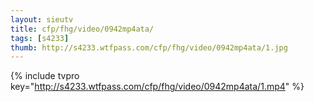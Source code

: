 ```yaml
--- 
layout: sieutv
title: cfp/fhg/video/0942mp4ata/
tags: [s4233]
thumb: http://s4233.wtfpass.com/cfp/fhg/video/0942mp4ata/1.jpg
---
```

{% include tvpro key="http://s4233.wtfpass.com/cfp/fhg/video/0942mp4ata/1.mp4" %} 
